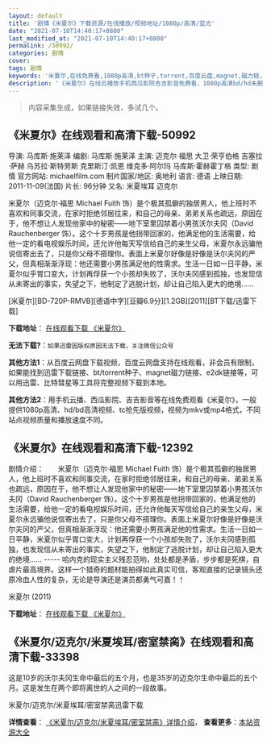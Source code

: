 ```yaml
---
layout: default
title: '剧情《米夏尔》下载资源/在线播放/视频地址/1080p/高清/蓝光'
date: "2021-07-10T14:40:17+0800"
last_modified_at: "2021-07-10T14:40:17+0800"
permalink: /50992/
categories: 剧情
cover:
tags: 剧情
keywords: '米夏尔,在线免费看,1080p高清,bt种子,torrent,百度云盘,magnet,磁力链,迅雷下载资源'
description: '《米夏尔》在线云播放手机西瓜影院吉吉影音免费看，1080p高清bd/hd未删减完整版和tc抢先枪版，mkv/mp4格式，附带bt/torrent种子、magnet/磁力链、百度云盘、网盘资源迅雷下载链接'
---
```


>内容采集生成，如果链接失效，多试几个。


## 《米夏尔》在线观看和高清下载-50992

导演: 马库斯·施莱泽 编剧: 马库斯·施莱泽 主演: 迈克尔·福思 大卫·荣亨伯格 吉塞拉·萨赫 乌苏拉·斯特劳斯 克里斯汀·凯恩 维克多·阿尔玛 马库斯·霍赫霍丁格 类型: 剧情 官方网站: michaelfilm.com 制片国家/地区: 奥地利 语言: 德语 上映日期: 2011-11-09(法国) 片长: 96分钟 又名: 米夏埃耳 迈克尔

米夏尔（迈克尔·福思 Michael Fuith 饰）是个极其孤僻的独居男人，他上班时不喜欢和同事交流，在家时拒绝邻居往来，和自己的母亲、弟弟关系也疏远，原因在于，他不想让人发现他家中的秘密——地下室里囚禁着小男孩沃尔夫冈（David Rauchenberger 饰）。这个十岁男孩是他拐带回家的，他满足他的生活需要，给他一定的看电视娱乐时间，还允许他每天写信给自己的亲生父母，米夏尔永远骗他说信寄出去了，只是你父母不搭理你。表面上米夏尔好像是好像是沃尔夫冈的严父，但真相渐渐浮现：他还需要小男孩满足他的性需求。生活一日如一日平静，米夏尔似乎胃口变大，计划再俘获一个小孩却失败了，沃尔夫冈感到孤独，也发现信从未寄出的事实，失望之下，他制定了逃脱计划，却让自己陷入更大的绝境……


[米夏尔][BD-720P-RMVB][德语中字][豆瓣6.9分][1.2GB][2011][BT下载/迅雷下载]

**下载地址**： [在线观看下载 《米夏尔》](https://www.btdx8.com/torrent/michael_2011.html) 


**无法下载?**：`如果迅雷因版权原因无法下载，关注微信公众号 `

**其他方法1**：从百度云网盘下载视频，百度云网盘支持在线观看，非会员有限制，如果能找到迅雷下载链接、bt/torrent种子、magnet磁力链接、e2dk链接等，可以用迅雷、比特彗星等工具将完整视频下载到本地。

**其他方法2**：用手机云播、西瓜影院、吉吉影音等在线免费观看《米夏尔》，一般提供1080p高清、hd/bd高清视频、tc抢先版视频，视频为mkv或mp4格式，不同站点视频质量和播放速度不同。


## 《米夏尔》在线观看和高清下载-12392

剧情介绍：　　米夏尔（迈克尔·福思 Michael Fuith 饰）是个极其孤僻的独居男人，他上班时不喜欢和同事交流，在家时拒绝邻居往来，和自己的母亲、弟弟关系也疏远，原因在于，他不想让人发现他家中的秘密——地下室里囚禁着小男孩沃尔夫冈（David Rauchenberger 饰）。这个十岁男孩是他拐带回家的，他满足他的生活需要，给他一定的看电视娱乐时间，还允许他每天写信给自己的亲生父母，米夏尔永远骗他说信寄出去了，只是你父母不搭理你。表面上米夏尔好像是好像是沃尔夫冈的严父，但真相渐渐浮现：他还需要小男孩满足他的性需求。生活一日如一日平静，米夏尔似乎胃口变大，计划再俘获一个小孩却失败了，沃尔夫冈感到孤独，也发现信从未寄出的事实，失望之下，他制定了逃脱计划，却让自己陷入更大的绝境……  ----- 哈内克的现实主义残忍范哟，处处都是矛盾，步步都是死棋，自虐片最高境界。这样一个猎奇的题材能拍得如此真实可信，客观直接的记录镜头还原冷血人性的复杂，无论是导演还是演员都勇气可嘉！！


米夏尔 (2011)

**下载地址**： [在线观看下载 《米夏尔》](https://www.btbtdy.me/btdy/dy6965.html) 


## 《米夏尔/迈克尔/米夏埃耳/密室禁脔》在线观看和高清下载-33398

这是10岁的沃尔夫冈生命中最后的五个月，也是35岁的迈克尔生命中最后的五个月。这是发生在两个即将离世的人之间的一段故事。


米夏尔/迈克尔/米夏埃耳/密室禁脔迅雷下载

**详情查看**： [《米夏尔/迈克尔/米夏埃耳/密室禁脔》详情介绍](/movie/33398/)， **查看更多**：[本站资源大全](/movie/t/all/)

